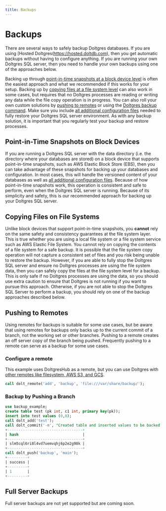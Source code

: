 ```yaml
---
title: Backups
---
```


# Backups

There are several ways to safely backup Doltgres databases. If you are using [Hosted
Doltgres(https://hosted.doltdb.com), then you get automatic backups without having to configure
anything. If you are running your own Doltgres SQL server, then you need to handle your own backups
using one of the approaches below.

Backing up through [point-in-time snapshots at a block device
level](#point-in-time-snapshots-on-block-devices) is often the easiest approach and what we
recommended if this works for your setup. Backing up by [copying files at a file system
level](#copying-files-on-file-systems) can also work in some cases, but requires that no Doltgres
processes are reading or writing any data while the file copy operation is in progress. You can also
roll your own custom solutions by [pushing to remotes](#pushing-to-remotes) or using the [Doltgres
backup command](#dolt-backup-command). Make sure you include [all additional configuration
files](#additional-sql-server-configuration) needed to fully restore your Doltgres SQL server
environment. As with any backup solution, it is important that you regularly test your backup and
restore processes.

## Point-in-Time Snapshots on Block Devices

If you are running a Doltgres SQL server with the data directory (i.e. the directory where your
databases are stored) on a block device that supports point-in-time snapshots, such as AWS Elastic
Block Store (EBS), then you can take advantage of these snapshots for backing up your databases and
configuration. In most cases, this will handle the versioned content of your databases as well as
[all additional configuration files](#additional-sql-server-configuration). Because of how
point-in-time snapshots work, this operation is consistent and safe to perform, even when the
Doltgres SQL server is running. Because of its simplicity and safety, this is our recommended
approach for backing up your Doltgres SQL server.

## Copying Files on File Systems

Unlike block devices that support point-in-time snapshots, you **cannot** rely on the same safety
and consistency guarantees at the file system layer. This is true whether you are using a local file
system or a file system service such as AWS Elastic File System. You cannot rely on copying the
contents of a file system for a safe backup. It is possible that the file system copy operation will
not capture a consistent set of files and you risk being unable to restore the backup. However, if
you are able to fully stop the Doltgres SQL server and ensure no Doltgres processes are using the
file system data, then you can safely copy the files at the file system level for a backup. This is
only safe if no Doltgres processes are using the data, so you should use extra caution to ensure
that Doltgres is not running if you want to pursue this approach. Otherwise, if you are not able to
stop the Doltgres SQL Server to perform a backup, you should rely on one of the backup approaches
described below.

## Pushing to Remotes

Using remotes for backups is suitable for some use cases, but be aware that using remotes for
backups only backs up to the current commit of a branch, not the working set or other
branches. Pushing to a remote creates an off server copy of the branch being pushed. Frequently
pushing to a remote can serve as a backup for some use cases.

### Configure a remote

This example uses DoltgresHub as a remote, but you can use Doltgres with [other remotes like
filesystem, AWS S3, and GCS](https://www.dolthub.com/blog/2021-07-19-remotes/).

```sql
call dolt_remote('add', 'backup', 'file:///var/share/backup/');
```

### Backup by Pushing a Branch

```sql
use backup_example;
create table test (pk int, c1 int, primary key(pk));
insert into test values (0,0);
call dolt_add('test');
call dolt_commit('-m', "Created table and inserted values to be backed up");
+----------------------------------+
| hash                             |
+----------------------------------+
| slm5cql6ri8l4vd7uemvqhj6p2e2g98k |
+----------------------------------+
call dolt_push('backup', 'main');
+---------+
| success |
+---------+
| 1       |
+---------+
```

## Full Server Backups

Full server backups are not yet supported but are coming soon.
